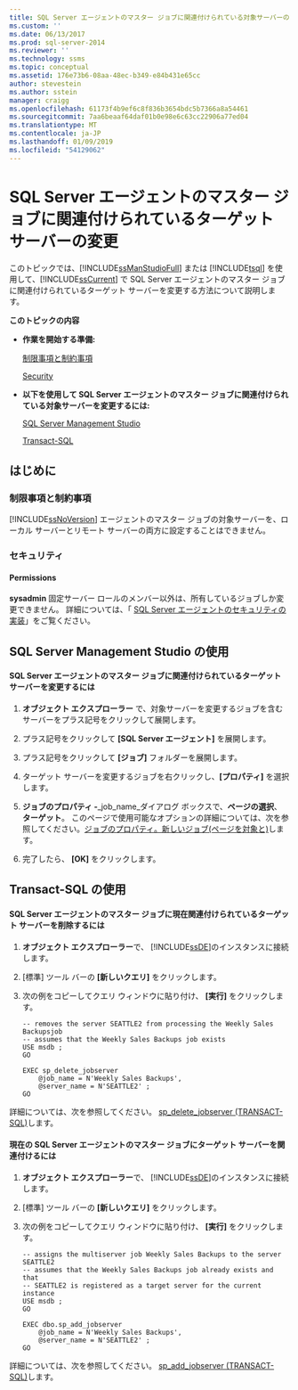 ```yaml
---
title: SQL Server エージェントのマスター ジョブに関連付けられている対象サーバーの変更 |Microsoft Docs
ms.custom: ''
ms.date: 06/13/2017
ms.prod: sql-server-2014
ms.reviewer: ''
ms.technology: ssms
ms.topic: conceptual
ms.assetid: 176e73b6-08aa-48ec-b349-e84b431e65cc
author: stevestein
ms.author: sstein
manager: craigg
ms.openlocfilehash: 61173f4b9ef6c8f836b3654bdc5b7366a8a54461
ms.sourcegitcommit: 7aa6beaaf64daf01b0e98e6c63cc22906a77ed04
ms.translationtype: MT
ms.contentlocale: ja-JP
ms.lasthandoff: 01/09/2019
ms.locfileid: "54129062"
---
```

# <a name="modify-the-target-servers-associated-with-a-sql-server-agent-master-job"></a>SQL Server エージェントのマスター ジョブに関連付けられているターゲット サーバーの変更
  このトピックでは、[!INCLUDE[ssManStudioFull](../../includes/ssmanstudiofull-md.md)] または [!INCLUDE[tsql](../../includes/tsql-md.md)] を使用して、[!INCLUDE[ssCurrent](../../includes/sscurrent-md.md)] で SQL Server エージェントのマスター ジョブに関連付けられているターゲット サーバーを変更する方法について説明します。  
  
 **このトピックの内容**  
  
-   **作業を開始する準備:**  
  
     [制限事項と制約事項](#Restrictions)  
  
     [Security](#Security)  
  
-   **以下を使用して SQL Server エージェントのマスター ジョブに関連付けられている対象サーバーを変更するには:**  
  
     [SQL Server Management Studio](#SSMSProcedure)  
  
     [Transact-SQL](#TsqlProcedure)  
  
##  <a name="BeforeYouBegin"></a> はじめに  
  
###  <a name="Restrictions"></a> 制限事項と制約事項  
 [!INCLUDE[ssNoVersion](../../includes/ssnoversion-md.md)] エージェントのマスター ジョブの対象サーバーを、ローカル サーバーとリモート サーバーの両方に設定することはできません。  
  
###  <a name="Security"></a> セキュリティ  
  
####  <a name="Permissions"></a> Permissions  
 **sysadmin** 固定サーバー ロールのメンバー以外は、所有しているジョブしか変更できません。 詳細については、「 [SQL Server エージェントのセキュリティの実装](implement-sql-server-agent-security.md)」をご覧ください。  
  
##  <a name="SSMSProcedure"></a> SQL Server Management Studio の使用  
  
#### <a name="to-modify-the-target-servers-associated-with-a-sql-server-agent-master-job"></a>SQL Server エージェントのマスター ジョブに関連付けられているターゲット サーバーを変更するには  
  
1.  **オブジェクト エクスプローラー** で、対象サーバーを変更するジョブを含むサーバーをプラス記号をクリックして展開します。  
  
2.  プラス記号をクリックして **[SQL Server エージェント]** を展開します。  
  
3.  プラス記号をクリックして **[ジョブ]** フォルダーを展開します。  
  
4.  ターゲット サーバーを変更するジョブを右クリックし、**[プロパティ]** を選択します。  
  
5.  **ジョブのプロパティ -**_job_name_ダイアログ ボックスで、**ページの選択**、**ターゲット**。 このページで使用可能なオプションの詳細については、次を参照してください。[ジョブのプロパティ。新しいジョブ&#40;ページを対象と&#41;](job-properties-new-job-targets-page.md)します。  
  
6.  完了したら、 **[OK]** をクリックします。  
  
##  <a name="TsqlProcedure"></a> Transact-SQL の使用  
  
#### <a name="to-delete-a-target-server-currently-associated-with-a-sql-server-agent-master-job"></a>SQL Server エージェントのマスター ジョブに現在関連付けられているターゲット サーバーを削除するには  
  
1.  **オブジェクト エクスプローラー**で、 [!INCLUDE[ssDE](../../includes/ssde-md.md)]のインスタンスに接続します。  
  
2.  [標準] ツール バーの **[新しいクエリ]** をクリックします。  
  
3.  次の例をコピーしてクエリ ウィンドウに貼り付け、 **[実行]** をクリックします。  
  
    ```  
    -- removes the server SEATTLE2 from processing the Weekly Sales Backupsjob   
    -- assumes that the Weekly Sales Backups job exists  
    USE msdb ;  
    GO  
  
    EXEC sp_delete_jobserver  
        @job_name = N'Weekly Sales Backups',  
        @server_name = N'SEATTLE2' ;  
    GO  
    ```  
  
 詳細については、次を参照してください。 [sp_delete_jobserver &#40;TRANSACT-SQL&#41;](/sql/relational-databases/system-stored-procedures/sp-delete-jobserver-transact-sql)します。  
  
#### <a name="to-associate-a-target-server-with-the-current-sql-server-agent-master-job"></a>現在の SQL Server エージェントのマスター ジョブにターゲット サーバーを関連付けるには  
  
1.  **オブジェクト エクスプローラー**で、 [!INCLUDE[ssDE](../../includes/ssde-md.md)]のインスタンスに接続します。  
  
2.  [標準] ツール バーの **[新しいクエリ]** をクリックします。  
  
3.  次の例をコピーしてクエリ ウィンドウに貼り付け、 **[実行]** をクリックします。  
  
    ```  
    -- assigns the multiserver job Weekly Sales Backups to the server SEATTLE2   
    -- assumes that the Weekly Sales Backups job already exists and that   
    -- SEATTLE2 is registered as a target server for the current instance  
    USE msdb ;  
    GO  
  
    EXEC dbo.sp_add_jobserver  
        @job_name = N'Weekly Sales Backups',  
        @server_name = N'SEATTLE2' ;  
    GO  
    ```  
  
 詳細については、次を参照してください。 [sp_add_jobserver &#40;TRANSACT-SQL&#41;](/sql/relational-databases/system-stored-procedures/sp-add-jobserver-transact-sql)します。  
  
  
